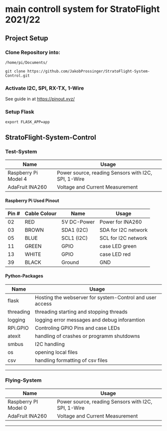 # main controll system for StratoFlight 2021/22

## Project Setup

### Clone Repository into:
```
/home/pi/Documents/
```
```
git clone https://github.com/JakobProssinger/StratoFlight-System-Control.git
```
### Activate I2C, SPI, RX-TX, 1-Wire
See guide in at https://pinout.xyz/
### Setup Flask

```
export FLASK_APP=app
```

## StratoFlight-System-Control

### Test-System
| Name                          | Usage                                                |
| ---                           | ---                                                  |
| Raspberry Pi Model 4         | Power source, reading Sensors with I2C, SPI, 1-Wire  | 
| AdaFruit INA260               | Voltage and Current Measurement                      |

#### Raspberry Pi Used Pinout
| Pin # | Cable Colour | Name          | Usage                             |
| ---   | ---          | ---           | ---                               |
| 02    | RED          | 5V DC-Power   | Power for INA260                  |
| 03    | BROWN        | SDA1 (I2C)    | SDA for I2C network               |
| 05    | BLUE         | SCL1 (I2C)    | SCL for I2C network               |
| 11    | GREEN        | GPIO          | case LED green                    |
| 13    | WHITE        | GPIO          | case LED red                      |
| 39    | BLACK        | Ground        | GND                               |

#### Python-Packages
| Name                                                                    | Usage                                      |
| ---                                                                     | ---                                        |
| flask                                                                   | Hosting the webserver for system-Control and user access   |
| threading                                                               | threading starting and stopping threads    |
| logging                                                                 | logging error messages and debug inforamtion|
| RPi.GPIO                                                                | Controling GPIO Pins and case LEDs |
| atexit                                                                  | handling of crashes or programm shutdowns |
| smbus                                                                   | I2C handling|
| os                                                                      | opening local files |
| csv                                                                     | handling formatting of csv files | 

***

### Flying-System
| Name                          | Usage                                                |
| ---                           | ---                                                  |
| Raspberry PI Model 0         | Power source, reading Sensors with I2C, SPI, 1-Wire  | 
| AdaFruit INA260               | Voltage and Current Measurement                      |
***
